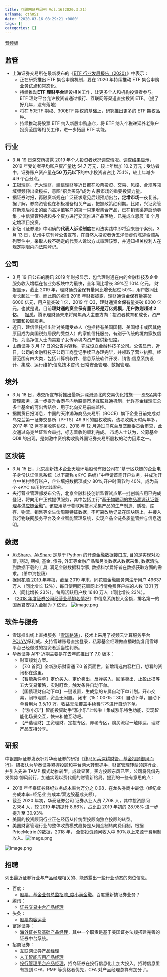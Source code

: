 ```yaml
---
title: 互联网证券周刊 Vol.16(2020.3.21)
urlname: cth05z
date: '2020-03-16 08:29:21 +0800'
tags: []
categories: []
---
```


[音频版](https://www.yuque.com/preview/yuque/0/2020/mp3/147312/1584834013008-d3d4ee52-ee2b-418c-9a7e-16a9ceec47ed.mp3)

## 监管

- 上海证券交易所在最新发布的《[ETF 行业发展报告（2020）](https://webcache.googleusercontent.com/search?q=cache:5XO4CARQfQUJ:www.sse.com.cn/aboutus/research/report/c/5008376.pdf+&cd=1&hl=en&ct=clnk≷=us#5)》中表示：
  - 正在研究推出 ETF 集合申购机制，要在 2020 年持续推动 ETF 集合申购业务试点和常态化。
  - 持续推动**ETF 理财平台**建设相关工作，让更多个人和机构投资者参与。ETF 理财平台允许投资者通过银行、互联网等渠道直接投资 ETF。（提了好几年，没有落地）
  - 将在 50ETF 期权、300ETF 期权的基础上，研究推出更多的 ETF 期权品种。
  - 持续推动将股票 ETF 纳入新股申购底仓，将 ETF 纳入个税递延养老账户投资范围等相关工作，进一步拓展 ETF 功能。

## 行业

- 3 月 19 日深交所披露 2019 年个人投资者状况调查情况。[调查结果](http://www.szse.cn/aboutus/trends/news/t20200319_575272.html)显示，2019 年受访者平均账户资产量达 54.7 万元，较上年增加 10.2 万元；受访者中，证券账户资产量在**50 万元以下**的中小投资者占比 75.1%，较上年减少 4.9 个百分点。
- 工银理财、光大理财、建信理财等近日都在股票投资、交易、风控、合规等领域频频伸出橄榄枝，意图“招兵买马”成为 A 股市场的重要投资力量。
- 据证券时报，再融资新规在广泛征求意见后超预期出台，**定增市场**一夜复苏。据了解，券商资管也在积极准备相关产品，把握政策红利期。比如，兴证资管在新规后推出的面向高净值客户的第一只定增集合产品，已在销售渠道启动募集；中信资管积极和多个资方进行交流推进产品落地，已完成立思辰 18 个月定增项目投资。
- 新版《证券法》中明确的**代表人诉讼制度**在司法实践中即将迎来首个案例。3 月 13 日，杭州中院刊登公告宣布，在自然人投资者诉五洋债虚假陈述索赔系列案件中，采取人数不确定的代表人诉讼方式审理该案，并通知相关权利人在规定期限内向法院登记。

## 公司

- 3 月 19 日公布的腾讯 2019 年财报显示，包含理财通在内的金融科技及企业服务收入增幅在各业务板块中为最快，全年同比增长 39%至 1014 亿元。
  财报显示，截止 2019 年，理财通资金保有量同比增长超过 50%，用户数同比增长超过一倍。而此前的腾讯 2018 年财报披露，理财通资金保有量突破 6000 亿元，用户量突破 1 亿，2019 年 Q3，理财通资金保有量突破 8000 亿元。也就是说，目前**理财通的资金保有量已经是万亿规模，用户数则超过 2 亿**。  
  [据悉](https://www.36kr.com/p/5303094)，腾讯理财通未来将聚焦两大主要方向：投资者教育和成长，资产配置和投顾服务。
- 近日，建信信托推出针对美籍受益人（包括持有美国国籍、美国绿卡或因其他原因成为美国税务居民的受益人）的家族信托服务，有别于传统的境内家族信托，为高净值人士向美籍子女传承境内资产提供新思路。
- 山西证券 3 月 17 日的公告内容称，完成设立金融科技子公司。公告显示，近日，公司的金融科技子公司工商登记手续已办理完毕，并领取了营业执照。经营范围有四大类，包括计算机软件、信息系统软件开发、销售;信息系统设计、集成、运行维护;信息技术咨询;日常安全管理、数据管理。

## 境外

- 3 月 18 日，港交所宣布将推出最新沪深港通北向交易优化措施——[SPSA](https://www.hkex.com.hk/Services/Settlement-and-Depository/Special-Segregated-Account-Services?sc_lang=zh-HK)集中管理服务，进一步提升香港与内地股票市场互联互通机制，允许基金经理汇总多个基金的可出售结余，用于北向交易前端监控。
- 据期货日报消息，中国的天津渤海商品交易所（BOCE）旗下企业日前完成对乌克兰第一证券交易所（PFTS）49.9%的股权收购。该项收购历时两年多，2017 年 12 月签署收购协议，2018 年 12 月通过乌克兰反垄断委员会审查，此次通过乌克兰证监会审批，标志着收购顺利完成。
  市场人士认为，公募基金 QDII 的出现，是刺激中资机构收购外国证券交易所股权的动力因素之一。

## 区块链  

- 3 月 15 日，北京高新技术企业天壕环境股份有限公司在“基于区块链的企业电子身份认证信息系统（以下简称 eKYC 系统）”中申请首笔开户业务，并成功开立中关村银行账户，企业填报数据项减少 80%,开户时间节约 40%，成为首个 eKYC 应用的实践案例。
- 央行营业管理部发布公告，北京金融科技创新监管试点第一批创新应用已完成登记，将向用户正式提供服务，其中包括工行“[基于物联网的物品溯源认证管理与供应链金融](https://www.icbc.com.cn/icbc/%E9%87%8D%E8%A6%81%E5%85%AC%E5%91%8A/%E5%85%B3%E4%BA%8E%E9%87%91%E8%9E%8D%E7%A7%91%E6%8A%80%E5%88%9B%E6%96%B0%E5%BA%94%E7%94%A8%E7%9A%84%E5%85%AC%E5%91%8A.htm)”。该应用基于物联网技术采集产品的生产制造、质检、库存、物流、销售等全生命周期特征数据，不可篡改地记录在区块链上，并接入我行物联网服务平台及企业智能管理系统，实现产品全链条质量管控与信息透明。

## 数据

- [AkShare](https://www.toutiao.com/a6800146689689649671/?tt_from=weixin&utm_campaign=client_share&wxshare_count=1&timestamp=1583413884&app=news_article&utm_source=weixin&utm_medium=toutiao_android&req_id=202003052111230100140481353799B058&group_id=6800146689689649671)。[AkShare](https://github.com/jindaxiang/akshare) 是基于 Python 的开源金融数据接口库, 目的是实现对股票, 期货, 期权, 基金, 债券, 外汇等金融产品和另类数据从数据采集, 数据清洗到数据下载的工具, 满足金融数据科学家, 数据科学爱好者在数据获取方面的需求。（萧中海投稿）
- 据[同花顺 2019 年年报](http://static.cninfo.com.cn/finalpage/2020-02-25/1207320558.PDF)，截至 2019 年末，同花顺金融服务网注册用户 49637 万人（同比增长 12%），每日使用同花顺网上行情免费客户端的人数 1301 万人（同比增长 23%），每周活跃用户数 1640 万人（同比增长 23%）。
- 《[2018 年度证券公司经营业绩排名情况](https://www.sac.net.cn/hysj/zqgsyjpm/201906/P020190731592978531352.pdf)》中信息系统投入金额，排名第一的国泰君安投入金额为 7 亿元。
  ![image.png](https://cdn.nlark.com/yuque/0/2020/png/147312/1584697174288-b08da713-fb62-4de6-8929-d53d2e5400dd.png#align=left&display=inline&height=299&name=image.png&originHeight=598&originWidth=706&size=143781&status=done&style=none&width=353)

## 软件与服务

- 雪球推出线上直播服务「[雪球路演](https://xueqiu.com/u/9243245648)」，技术上采用了视频云计算服务平台[POLYV](http://www.polyv.cn/)保利威。支持雪球账号直接登录，私募基金经理做直播时能复用雪球平台已经做过的投资者适当性判断。
- 华泰证券 APP 近期主要是在去年底推出了 7.0 版本：
  - 财富规划方案。
  - 【7.0 首页】全新涨乐财富通 7.0 首页面世，新增精选内容栏目，想看的资讯都在这里。
  - 【智能条件单】定价买入、定价卖出、反弹买入、回落卖出、止盈止损等五大交易策略，实时盯盘，触发条件自动下单。
  - 【国债理财自动下单】一键设置，生成您的专属自动下单计划。开市交易，闭市理财，资金无闲置。
    闭市（15：00-15：30）自动下单，自动下单费用为 3.5/10 万，收益无法覆盖手续费时不进行自动下单。
  - 【“涨小乐”】智能投资助手“涨小乐”上线啦！集成涨乐特色功能，实现智能化场景交互，快来和他互动吧。
  - 【严选理财】工资理财、定投专区、养老专区，购买流程一触即达，理财产品支持分享。

## 研报

中银国际证券发表针对华泰证券的研报《[秣马厉兵深耕财管，基金投顾御风而行](http://pdf.dfcfw.com/pdf/H3_AP202003121376191634_1.pdf)》。研报认为华泰证券紧握投顾和平台两大转型抓手，财富管理转型领跑行业，并引入先进 TAMP 模式助推转型，成效显著。买方投顾东风已至，公司将凭借先发优势 御风前行，加速实现以费代佣的财管新格局。提到的一些有意思的点：

- 2018 年华泰证券经纪业务成本率为万分之 0.98，在龙头券商中最低（经纪业务成本率=经纪业 务成本/双边股基成交额）。
- 截至 2020 年初，华泰证券公司 证券从业人员 7,708 人，其中投资顾问 2,384 人，较 2019 年初提升 8.66%，占比由 2019 年初的 28.98% 进一步提升至 30.93%
- 美国的投资顾问行业正在经历从传统型投顾向独立投顾的转型。
- 美国财富管理行业的整体收费模式趋势是从佣金制转向费用制。根据 PriceMetrix 的数据，2018 年， 全部投资顾问收入中 60%以上来源于费用制收入。![image.png](https://cdn.nlark.com/yuque/0/2020/png/147312/1584322509262-a24e44f8-d30d-452f-9798-dc8cd608cb08.png#align=left&display=inline&height=264&name=image.png&originHeight=528&originWidth=1136&size=117729&status=done&style=none&width=568)

![image.png](https://cdn.nlark.com/yuque/0/2020/png/147312/1584321909520-447f1b7f-401d-4cb9-95f7-bf24e19ebaab.png#align=left&display=inline&height=263&name=image.png&originHeight=526&originWidth=1297&size=189242&status=done&style=none&width=648.5)

## 招聘

列出最近证券行业与产品经理相关的、能透露出一些行业动态的岗位信息。

- 百度：
  - [股票、基金业务总监招聘\_度小满金融](https://www.lagou.com/jobs/6800718.html)。百度重新搞证券业务？
- 腾讯：
  - [证券交易中台产品经理](https://www.lagou.com/jobs/6822302.html)
- 头条：
  - [股票内容运营](https://www.lagou.com/jobs/6305007.html)
- 富途证券：
  - [海外证券及基础产品经理](https://www.lagou.com/jobs/5800981.html)，其中一个职责是基于美国证券法规搭建完善的证券中台系统。
- 招商证券：
  - [互联网证券产品经理](https://www.lagou.com/jobs/6664257.html)
  - [人工智能应用产品经理](https://www.lagou.com/jobs/5486588.html?source=pl&i=pl-0&show=d742aef457fc4a9e94bf1f0b7a7dc5b0)
  - [投行管理平台产品经理](https://www.lagou.com/jobs/4277782.html?source=pl&i=pl-2&show=d742aef457fc4a9e94bf1f0b7a7dc5b0)，招商证券在投行信息化上加大投入。招聘信息里有提到 CFA、PMP 等资格者优先，CFA 对产品经理总算有加分了。
